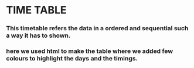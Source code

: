# TIME TABLE
### This timetable refers the data in a ordered and sequential such a way it has to shown.
### here we used html to make the table where we added few colours to highlight the days and the timings.
